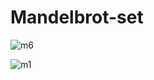 # Mandelbrot-set


![m6](https://user-images.githubusercontent.com/11765482/33779758-456880f4-dc76-11e7-9cc6-b8ae549b54cc.PNG)

![m1](https://user-images.githubusercontent.com/11765482/33779267-3c8c203c-dc74-11e7-9cb3-705a7dd8f0e6.PNG)
